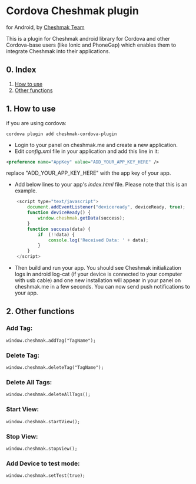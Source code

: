 # Cordova Cheshmak plugin

for Android, by [Cheshmak Team](https://www.cheshmak.me)

This is a plugin for Cheshmak android library for Cordova and other Cordova-base users (like Ionic and PhoneGap) which enables them to integrate Cheshmak into their applications.

## 0. Index

1. [How to use](#1-how-to-use)
2. [Other functions](#2-other-functions)

## 1. How to use

if you are using cordova:

``cordova plugin add cheshmak-cordova-plugin``


- Login to your panel on cheshmak.me and create a new application.
- Edit *config.xml* file in your application and add this line in it:

```xml
<preference name="AppKey" value="ADD_YOUR_APP_KEY_HERE" />
```

replace "ADD_YOUR_APP_KEY_HERE" with the app key of your app.

- Add below lines to your app's *index.html* file. Please note that this is an example.

```js
    <script type="text/javascript">
        document.addEventListener("deviceready", deviceReady, true);
        function deviceReady() {
            window.cheshmak.getData(success);
        }
		function success(data) {
			if  (!!data) {
				console.log('Received Data: ' + data);
			}
		}
    </script>
```

- Then build and run your app. You should see Cheshmak initialization logs in android log-cat (if your device is connected to your computer with usb cable) and one new installation will appear in your panel on cheshmak.me in a few seconds. You can now send push notifications to your app.

## 2. Other functions

### Add Tag:

``window.cheshmak.addTag("TagName");``

### Delete Tag:

``window.cheshmak.deleteTag("TagName");``

### Delete All Tags:

``window.cheshmak.deleteAllTags();``

### Start View:

``window.cheshmak.startView();``

### Stop View:

``window.cheshmak.stopView();``



### Add Device to test mode:

``window.cheshmak.setTest(true);``

